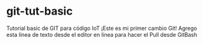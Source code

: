 # git-tut-basic
Tutorial basic de GIT para código IoT
¡Este es mi primer cambio Git! 
Agrego esta linea  de texto desde el editor en linea para hacer el Pull desde GitBash
